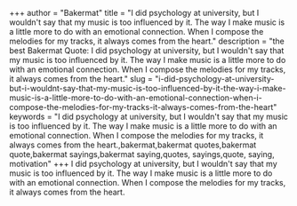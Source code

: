+++
author = "Bakermat"
title = "I did psychology at university, but I wouldn't say that my music is too influenced by it. The way I make music is a little more to do with an emotional connection. When I compose the melodies for my tracks, it always comes from the heart."
description = "the best Bakermat Quote: I did psychology at university, but I wouldn't say that my music is too influenced by it. The way I make music is a little more to do with an emotional connection. When I compose the melodies for my tracks, it always comes from the heart."
slug = "i-did-psychology-at-university-but-i-wouldnt-say-that-my-music-is-too-influenced-by-it-the-way-i-make-music-is-a-little-more-to-do-with-an-emotional-connection-when-i-compose-the-melodies-for-my-tracks-it-always-comes-from-the-heart"
keywords = "I did psychology at university, but I wouldn't say that my music is too influenced by it. The way I make music is a little more to do with an emotional connection. When I compose the melodies for my tracks, it always comes from the heart.,bakermat,bakermat quotes,bakermat quote,bakermat sayings,bakermat saying,quotes, sayings,quote, saying, motivation"
+++
I did psychology at university, but I wouldn't say that my music is too influenced by it. The way I make music is a little more to do with an emotional connection. When I compose the melodies for my tracks, it always comes from the heart.
